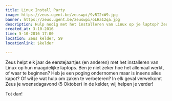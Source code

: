 ```yaml
---
title: Linux Install Party
image: https://zeus.ugent.be/zeuswpi/9vRI2xW9.jpg
banner: https://zeus.ugent.be/zeuswpi/oLHa12qa.jpg
description: Hulp nodig met het installeren van Linux op je laptop? Zeus helpt je graag!
created_at: 3-10-2016
time: 5-10-2016 17:00
location: Zeus kelder, S9
locationlink: $kelder

---
```


Zeus helpt elk jaar de eerstejaartjes (en anderen) met het installeren van Linux op hun maagdelijke laptops.
Ben je niet zeker hoe het allemaal werkt, of waar te beginnen?
Heb je een poging ondernomen maar is ineens alles kapot?
Of wil je wat hulp om zaken te verbeteren?
In elk geval verwelkomt Zeus je woensdagavond (5 Oktober) in de kelder, wij helpen je verder!

Tot dan!
